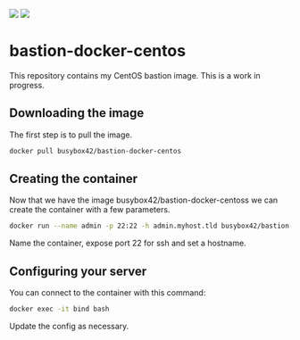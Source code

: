 [![](https://images.microbadger.com/badges/image/busybox42/bastion-docker-centos.svg)](https://microbadger.com/images/busybox42/bastion-docker-centos "Get your own image badge on microbadger.com")
[![](https://images.microbadger.com/badges/version/busybox42/bastion-docker-centos.svg)](https://microbadger.com/images/busybox42/bastion-docker-centos "Get your own version badge on microbadger.com")
# bastion-docker-centos
This repository contains my CentOS bastion image.  This is a work in progress.

## Downloading the image
The first step is to pull the image.
```bash
docker pull busybox42/bastion-docker-centos
```

## Creating the container
Now that we have the image busybox42/bastion-docker-centoss we can create the container with a few parameters.
```bash
docker run --name admin -p 22:22 -h admin.myhost.tld busybox42/bastion-docker-centos
```
Name the container, expose port 22 for ssh and set a hostname.

## Configuring your server
You can connect to the container with this command:
```bash
docker exec -it bind bash
```
Update the config as necessary.
